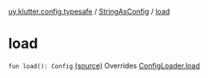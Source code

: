 [uy.klutter.config.typesafe](../index.md) / [StringAsConfig](index.md) / [load](.)


# load
`fun load(): Config` [(source)](https://github.com/kohesive/klutter/blob/master/config-typesafe-jdk6/src/main/kotlin/uy/klutter/config/typesafe/ConfigLoading.kt#L169)
Overrides [ConfigLoader.load](../-config-loader/load.md)


